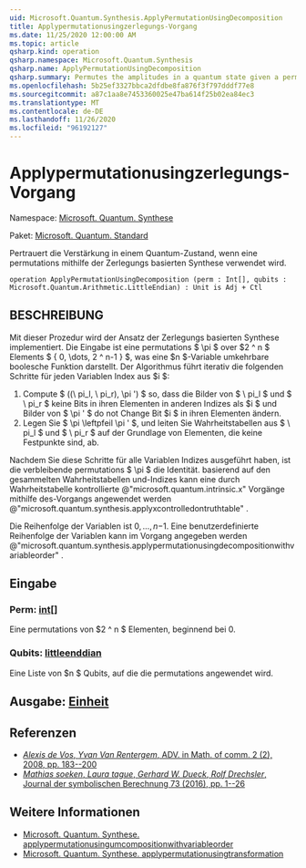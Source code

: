 ```yaml
---
uid: Microsoft.Quantum.Synthesis.ApplyPermutationUsingDecomposition
title: Applypermutationusingzerlegungs-Vorgang
ms.date: 11/25/2020 12:00:00 AM
ms.topic: article
qsharp.kind: operation
qsharp.namespace: Microsoft.Quantum.Synthesis
qsharp.name: ApplyPermutationUsingDecomposition
qsharp.summary: Permutes the amplitudes in a quantum state given a permutation using decomposition-based synthesis.
ms.openlocfilehash: 5b25ef3327bbca2dfdbe8fa876f3f797dddf77e8
ms.sourcegitcommit: a87c1aa8e7453360025e47ba614f25b02ea84ec3
ms.translationtype: MT
ms.contentlocale: de-DE
ms.lasthandoff: 11/26/2020
ms.locfileid: "96192127"
---
```

# <a name="applypermutationusingdecomposition-operation"></a>Applypermutationusingzerlegungs-Vorgang

Namespace: [Microsoft. Quantum. Synthese](xref:Microsoft.Quantum.Synthesis)

Paket: [Microsoft. Quantum. Standard](https://nuget.org/packages/Microsoft.Quantum.Standard)


Pertrauert die Verstärkung in einem Quantum-Zustand, wenn eine permutations mithilfe der Zerlegungs basierten Synthese verwendet wird.

```qsharp
operation ApplyPermutationUsingDecomposition (perm : Int[], qubits : Microsoft.Quantum.Arithmetic.LittleEndian) : Unit is Adj + Ctl
```


## <a name="description"></a>BESCHREIBUNG

Mit dieser Prozedur wird der Ansatz der Zerlegungs basierten Synthese implementiert.  Die Eingabe ist eine permutations $ \pi $ over $2 ^ n $ Elements $ \{ 0, \dots, 2 ^ n-1 \} $, was eine $n $-Variable umkehrbare boolesche Funktion darstellt.
Der Algorithmus führt iterativ die folgenden Schritte für jeden Variablen Index aus $i $:

1. Compute $ ((\ pi_l, \ pi_r), \pi ') $ so, dass die Bilder von $ \ pi_l $ und $ \ pi_r $ keine Bits in ihren Elementen in anderen Indizes als $i $ und Bilder von $ \pi ' $ do not Change Bit $i $ in ihren Elementen ändern.
2. Legen Sie $ \pi \leftpfeil \pi ' $, und leiten Sie Wahrheitstabellen aus $ \ pi_l $ und $ \ pi_r $ auf der Grundlage von Elementen, die keine Festpunkte sind, ab.

Nachdem Sie diese Schritte für alle Variablen Indizes ausgeführt haben, ist die verbleibende permutations $ \pi $ die Identität. basierend auf den gesammelten Wahrheitstabellen und-Indizes kann eine durch Wahrheitstabelle kontrollierte @"microsoft.quantum.intrinsic.x" Vorgänge mithilfe des-Vorgangs angewendet werden @"microsoft.quantum.synthesis.applyxcontrolledontruthtable" .

Die Reihenfolge der Variablen ist $0, \dots, n-$1.  Eine benutzerdefinierte Reihenfolge der Variablen kann im Vorgang angegeben werden @"microsoft.quantum.synthesis.applypermutationusingdecompositionwithvariableorder" .

## <a name="input"></a>Eingabe

### <a name="perm--int"></a>Perm: [int](xref:microsoft.quantum.lang-ref.int)[]

Eine permutations von $2 ^ n $ Elementen, beginnend bei 0.


### <a name="qubits--littleendian"></a>Qubits: [littleenddian](xref:Microsoft.Quantum.Arithmetic.LittleEndian)

Eine Liste von $n $ Qubits, auf die die permutations angewendet wird.



## <a name="output--unit"></a>Ausgabe: [Einheit](xref:microsoft.quantum.lang-ref.unit)



## <a name="references"></a>Referenzen

- [*Alexis de Vos*, *Yvan Van Rentergem*, ADV. in Math. of comm. 2 (2), 2008, pp. 183--200](http://www.aimsciences.org/article/doi/10.3934/amc.2008.2.183)
- [*Mathias soeken*, *Laura tague*, *Gerhard W. Dueck*, *Rolf Drechsler*, Journal der symbolischen Berechnung 73 (2016), pp. 1--26](https://www.sciencedirect.com/science/article/pii/S0747717115000188?via%3Dihub)

## <a name="see-also"></a>Weitere Informationen

- [Microsoft. Quantum. Synthese. applypermutationusingumcompositionwithvariableorder](xref:Microsoft.Quantum.Synthesis.ApplyPermutationUsingDecompositionWithVariableOrder)
- [Microsoft. Quantum. Synthese. applypermutationusingtransformation](xref:Microsoft.Quantum.Synthesis.ApplyPermutationUsingTransformation)